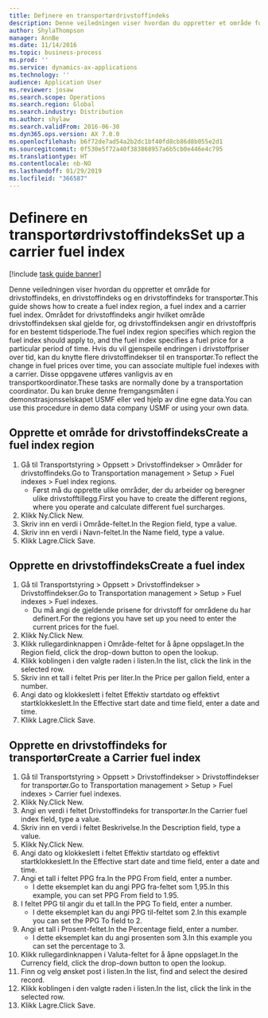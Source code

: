 ```yaml
---
title: Definere en transportørdrivstoffindeks
description: Denne veiledningen viser hvordan du oppretter et område for drivstoffindeks, en drivstoffindeks og en drivstoffindeks for transportør.
author: ShylaThompson
manager: AnnBe
ms.date: 11/14/2016
ms.topic: business-process
ms.prod: ''
ms.service: dynamics-ax-applications
ms.technology: ''
audience: Application User
ms.reviewer: josaw
ms.search.scope: Operations
ms.search.region: Global
ms.search.industry: Distribution
ms.author: shylaw
ms.search.validFrom: 2016-06-30
ms.dyn365.ops.version: AX 7.0.0
ms.openlocfilehash: b6f72de7ad54a2b2dc1bf40fd8cb86d8b055e2d1
ms.sourcegitcommit: 0f530e5f72a40f383868957a6b5cb0e446e4c795
ms.translationtype: HT
ms.contentlocale: nb-NO
ms.lasthandoff: 01/29/2019
ms.locfileid: "366587"
---
```

# <a name="set-up-a-carrier-fuel-index"></a><span data-ttu-id="8b105-103">Definere en transportørdrivstoffindeks</span><span class="sxs-lookup"><span data-stu-id="8b105-103">Set up a carrier fuel index</span></span>

[!include [task guide banner](../../includes/task-guide-banner.md)]

<span data-ttu-id="8b105-104">Denne veiledningen viser hvordan du oppretter et område for drivstoffindeks, en drivstoffindeks og en drivstoffindeks for transportør.</span><span class="sxs-lookup"><span data-stu-id="8b105-104">This guide shows how to create a fuel index region, a fuel index and a carrier fuel index.</span></span> <span data-ttu-id="8b105-105">Området for drivstoffindeks angir hvilket område drivstoffindeksen skal gjelde for, og drivstoffindeksen angir en drivstoffpris for en bestemt tidsperiode.</span><span class="sxs-lookup"><span data-stu-id="8b105-105">The fuel index region specifies which region the fuel index should apply to, and the fuel index specifies a fuel price for a particular period of time.</span></span> <span data-ttu-id="8b105-106">Hvis du vil gjenspeile endringen i drivstoffpriser over tid, kan du knytte flere drivstoffindekser til en transportør.</span><span class="sxs-lookup"><span data-stu-id="8b105-106">To reflect the change in fuel prices over time, you can associate multiple fuel indexes with a carrier.</span></span>  <span data-ttu-id="8b105-107">Disse oppgavene utføres vanligvis av en transportkoordinator.</span><span class="sxs-lookup"><span data-stu-id="8b105-107">These tasks are normally done by a transportation coordinator.</span></span> <span data-ttu-id="8b105-108">Du kan bruke denne fremgangsmåten i demonstrasjonsselskapet USMF eller ved hjelp av dine egne data.</span><span class="sxs-lookup"><span data-stu-id="8b105-108">You can use this procedure in demo data company USMF or using your own data.</span></span>


## <a name="create-a-fuel-index-region"></a><span data-ttu-id="8b105-109">Opprette et område for drivstoffindeks</span><span class="sxs-lookup"><span data-stu-id="8b105-109">Create a fuel index region</span></span>
1. <span data-ttu-id="8b105-110">Gå til Transportstyring > Oppsett > Drivstoffindekser > Områder for drivstoffindeks.</span><span class="sxs-lookup"><span data-stu-id="8b105-110">Go to Transportation management > Setup > Fuel indexes > Fuel index regions.</span></span>
    * <span data-ttu-id="8b105-111">Først må du opprette ulike områder, der du arbeider og beregner ulike drivstofftillegg.</span><span class="sxs-lookup"><span data-stu-id="8b105-111">First you have to create the different regions, where you operate and calculate different fuel surcharges.</span></span>  
2. <span data-ttu-id="8b105-112">Klikk Ny.</span><span class="sxs-lookup"><span data-stu-id="8b105-112">Click New.</span></span>
3. <span data-ttu-id="8b105-113">Skriv inn en verdi i Område-feltet.</span><span class="sxs-lookup"><span data-stu-id="8b105-113">In the Region field, type a value.</span></span>
4. <span data-ttu-id="8b105-114">Skriv inn en verdi i Navn-feltet.</span><span class="sxs-lookup"><span data-stu-id="8b105-114">In the Name field, type a value.</span></span>
5. <span data-ttu-id="8b105-115">Klikk Lagre.</span><span class="sxs-lookup"><span data-stu-id="8b105-115">Click Save.</span></span>

## <a name="create-a-fuel-index"></a><span data-ttu-id="8b105-116">Opprette en drivstoffindeks</span><span class="sxs-lookup"><span data-stu-id="8b105-116">Create a fuel index</span></span>
1. <span data-ttu-id="8b105-117">Gå til Transportstyring > Oppsett > Drivstoffindekser > Drivstoffindekser.</span><span class="sxs-lookup"><span data-stu-id="8b105-117">Go to Transportation management > Setup > Fuel indexes > Fuel indexes.</span></span>
    * <span data-ttu-id="8b105-118">Du må angi de gjeldende prisene for drivstoff for områdene du har definert.</span><span class="sxs-lookup"><span data-stu-id="8b105-118">For the regions you have set up you need to enter the current prices for the fuel.</span></span>  
2. <span data-ttu-id="8b105-119">Klikk Ny.</span><span class="sxs-lookup"><span data-stu-id="8b105-119">Click New.</span></span>
3. <span data-ttu-id="8b105-120">Klikk rullegardinknappen i Område-feltet for å åpne oppslaget.</span><span class="sxs-lookup"><span data-stu-id="8b105-120">In the Region field, click the drop-down button to open the lookup.</span></span>
4. <span data-ttu-id="8b105-121">Klikk koblingen i den valgte raden i listen.</span><span class="sxs-lookup"><span data-stu-id="8b105-121">In the list, click the link in the selected row.</span></span>
5. <span data-ttu-id="8b105-122">Skriv inn et tall i feltet Pris per liter.</span><span class="sxs-lookup"><span data-stu-id="8b105-122">In the Price per gallon field, enter a number.</span></span>
6. <span data-ttu-id="8b105-123">Angi dato og klokkeslett i feltet Effektiv startdato og effektivt startklokkeslett.</span><span class="sxs-lookup"><span data-stu-id="8b105-123">In the Effective start date and time field, enter a date and time.</span></span>
7. <span data-ttu-id="8b105-124">Klikk Lagre.</span><span class="sxs-lookup"><span data-stu-id="8b105-124">Click Save.</span></span>

## <a name="create-a-carrier-fuel-index"></a><span data-ttu-id="8b105-125">Opprette en drivstoffindeks for transportør</span><span class="sxs-lookup"><span data-stu-id="8b105-125">Create a Carrier fuel index</span></span>
1. <span data-ttu-id="8b105-126">Gå til Transportstyring > Oppsett > Drivstoffindekser > Drivstoffindekser for transportør.</span><span class="sxs-lookup"><span data-stu-id="8b105-126">Go to Transportation management > Setup > Fuel indexes > Carrier fuel indexes.</span></span>
2. <span data-ttu-id="8b105-127">Klikk Ny.</span><span class="sxs-lookup"><span data-stu-id="8b105-127">Click New.</span></span>
3. <span data-ttu-id="8b105-128">Angi en verdi i feltet Drivstoffindeks for transportør.</span><span class="sxs-lookup"><span data-stu-id="8b105-128">In the Carrier fuel index field, type a value.</span></span>
4. <span data-ttu-id="8b105-129">Skriv inn en verdi i feltet Beskrivelse.</span><span class="sxs-lookup"><span data-stu-id="8b105-129">In the Description field, type a value.</span></span>
5. <span data-ttu-id="8b105-130">Klikk Ny.</span><span class="sxs-lookup"><span data-stu-id="8b105-130">Click New.</span></span>
6. <span data-ttu-id="8b105-131">Angi dato og klokkeslett i feltet Effektiv startdato og effektivt startklokkeslett.</span><span class="sxs-lookup"><span data-stu-id="8b105-131">In the Effective start date and time field, enter a date and time.</span></span>
7. <span data-ttu-id="8b105-132">Angi et tall i feltet PPG fra.</span><span class="sxs-lookup"><span data-stu-id="8b105-132">In the PPG From field, enter a number.</span></span>
    * <span data-ttu-id="8b105-133">I dette eksemplet kan du angi PPG fra-feltet som 1,95.</span><span class="sxs-lookup"><span data-stu-id="8b105-133">In this example, you can set PPG From field to 1.95.</span></span>  
8. <span data-ttu-id="8b105-134">I feltet PPG til angir du et tall.</span><span class="sxs-lookup"><span data-stu-id="8b105-134">In the PPG To field, enter a number.</span></span>
    * <span data-ttu-id="8b105-135">I dette eksemplet kan du angi PPG til-feltet som 2.</span><span class="sxs-lookup"><span data-stu-id="8b105-135">In this example you can set the PPG To field to 2.</span></span>  
9. <span data-ttu-id="8b105-136">Angi et tall i Prosent-feltet.</span><span class="sxs-lookup"><span data-stu-id="8b105-136">In the Percentage field, enter a number.</span></span>
    * <span data-ttu-id="8b105-137">I dette eksemplet kan du angi prosenten som 3.</span><span class="sxs-lookup"><span data-stu-id="8b105-137">In this example you can set the percentage to 3.</span></span>  
10. <span data-ttu-id="8b105-138">Klikk rullegardinknappen i Valuta-feltet for å åpne oppslaget.</span><span class="sxs-lookup"><span data-stu-id="8b105-138">In the Currency field, click the drop-down button to open the lookup.</span></span>
11. <span data-ttu-id="8b105-139">Finn og velg ønsket post i listen.</span><span class="sxs-lookup"><span data-stu-id="8b105-139">In the list, find and select the desired record.</span></span>
12. <span data-ttu-id="8b105-140">Klikk koblingen i den valgte raden i listen.</span><span class="sxs-lookup"><span data-stu-id="8b105-140">In the list, click the link in the selected row.</span></span>
13. <span data-ttu-id="8b105-141">Klikk Lagre.</span><span class="sxs-lookup"><span data-stu-id="8b105-141">Click Save.</span></span>


